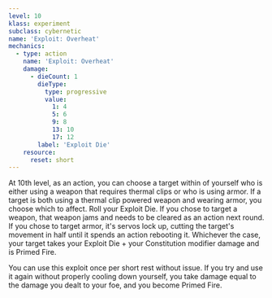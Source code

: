 ```yaml
---
level: 10
klass: experiment
subclass: cybernetic
name: 'Exploit: Overheat'
mechanics:
  - type: action
    name: 'Exploit: Overheat'
    damage:
      - dieCount: 1
        dieType:
          type: progressive
          value:
            1: 4
            5: 6
            9: 8
            13: 10
            17: 12
        label: 'Exploit Die'
    resource:
      reset: short
---
```

At 10th level, as an action, you can choose a target within <me-distance length="80" /> of yourself who is either
using a weapon that requires thermal clips or who is using armor. If a target is both using a thermal clip powered
weapon and wearing armor, you choose which to affect. Roll your Exploit Die. If you chose to target a
weapon, that weapon jams and needs to be cleared as an action next round. If you chose to target armor,
it's servos lock up, cutting the target's movement in half until it spends an action rebooting it.
Whichever the case, your target takes your Exploit Die + your Constitution modifier damage and is Primed Fire.

You can use this exploit once per short rest without issue. If you try and use it again without properly cooling
down yourself, you take damage equal to the damage you dealt to your foe, and you become Primed Fire.
